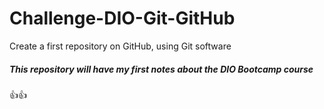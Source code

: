 # Challenge-DIO-Git-GitHub
Create a first repository on GitHub, using Git software
##### This repository will have my first notes about the DIO Bootcamp course
👍👍
